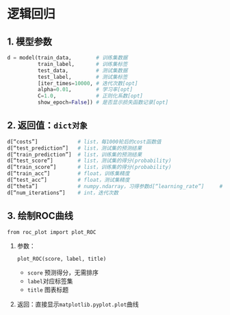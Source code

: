 # 逻辑回归

## 1. 模型参数

```python
d = model(train_data,        # 训练集数据
          train_label,       # 训练集标签
          test_data,         # 测试集数据
          test_label,        # 测试集标签
          [iter_times=10000, # 迭代次数[opt]
          alpha=0.01,        # 学习率[opt]
          C=1.0,             # 正则化系数[opt]
          show_epoch=False]) # 是否显示损失函数记录[opt]
```

## 2. 返回值：`dict对象`

```python
d[“costs”]             # list，每1000轮后的cost函数值          
d[“test_prediction”]   # list，测试集的预测结果
d[“train_prediction”]  # list，训练集的预测结果
d[“test_score”]        # list，测试集的得分(probability)
d[“train_score”]       # list，训练集的得分(probability)
d[“train_acc”]         # float，训练集精度
d[“test_acc”]          # float，测试集精度
d[“theta”]             # numpy.ndarray，习得参数d[“learning_rate”]     # int，学习率
d[“num_iterations”]    # int，迭代次数
```

## 3. 绘制ROC曲线

`from roc_plot import plot_ROC`

1. 参数：

   `plot_ROC(score, label, title)`

   - `score` 预测得分，无需排序
   - `label`对应标签集
   - `title` 图表标题

2. 返回：直接显示`matplotlib.pyplot.plot`曲线



